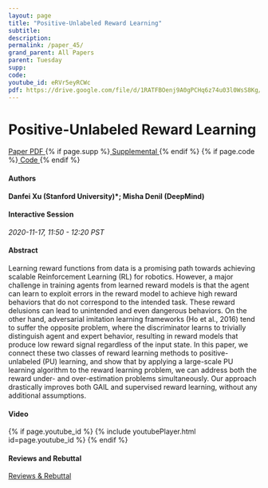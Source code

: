 ```yaml
---
layout: page
title: "Positive-Unlabeled Reward Learning"
subtitle: 
description:
permalink: /paper_45/
grand_parent: All Papers
parent: Tuesday
supp: 
code: 
youtube_id: eRVr5eyRCWc
pdf: https://drive.google.com/file/d/1RATFBOenj9A0gPCHq6z74u03l0WsS8Kg/view
---
```


# Positive-Unlabeled Reward Learning

<a href="https://drive.google.com/file/d/1RATFBOenj9A0gPCHq6z74u03l0WsS8Kg/view" target="_blank" rel="noopener noreferrer" class="btn btn-blue"><i class="fa fa-file-text-o" aria-hidden="true"></i> Paper PDF </a> {% if page.supp %}<a href="" target="_blank" rel="noopener noreferrer" class="btn btn-green"><i class="fa fa-file-text-o" aria-hidden="true"></i> Supplemental </a>{% endif %} {% if page.code %}<a href="" target="_blank" rel="noopener noreferrer" class="btn"><i class="fa fa-github" aria-hidden="true"></i> Code </a>{% endif %} 

#### Authors
**Danfei Xu (Stanford University)*; Misha Denil (DeepMind)**

#### Interactive Session
*2020-11-17, 11:50 - 12:20 PST* 

#### Abstract
Learning reward functions from data is a promising path towards achieving scalable Reinforcement Learning (RL) for robotics. However, a major challenge in training agents from learned reward models is that the agent can learn to exploit errors in the reward model to achieve high reward behaviors that do not correspond to the intended task. These reward delusions can lead to unintended and even dangerous behaviors. On the other hand, adversarial imitation learning frameworks (Ho et al., 2016) tend to suffer the opposite problem, where the discriminator learns to trivially distinguish agent and expert behavior, resulting in reward models that produce low reward signal regardless of the input state.
In this paper, we connect these two classes of reward learning methods to positive-unlabeled (PU) learning, and show that by applying a large-scale PU learning algorithm to the reward learning problem, we can address both the reward under- and over-estimation problems simultaneously. Our approach drastically improves both GAIL and supervised reward learning, without any additional assumptions.

#### Video
{% if page.youtube_id %}
{% include youtubePlayer.html id=page.youtube_id %}
{% endif %}

#### Reviews and Rebuttal
<a href="https://drive.google.com/file/d/1LElWoA-BSIjZo8I2pwYkDRNECTl60q6p/view" target="_blank" rel="noopener noreferrer" class="btn btn-purple"><i class="fa fa-pencil-square-o" aria-hidden="true"></i> Reviews & Rebuttal </a>

